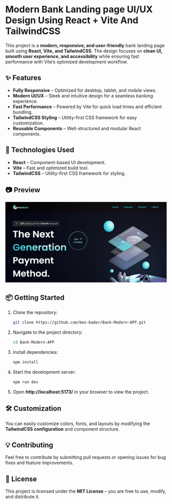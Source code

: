 
# Modern Bank Landing page UI/UX Design Using  React + Vite And TailwindCSS



This project is a **modern, responsive, and user-friendly** bank landing page built using **React, Vite, and TailwindCSS**. The design focuses on **clean UI, smooth user experience, and accessibility** while ensuring fast performance with Vite’s optimized development workflow.  

## ✨ Features  

- **Fully Responsive** – Optimized for desktop, tablet, and mobile views.  
- **Modern UI/UX** – Sleek and intuitive design for a seamless banking experience.  
- **Fast Performance** – Powered by Vite for quick load times and efficient bundling.  
- **TailwindCSS Styling** – Utility-first CSS framework for easy customization.  
- **Reusable Components** – Well-structured and modular React components.  

## 🚀 Technologies Used  

- **React** – Component-based UI development.  
- **Vite** – Fast and optimized build tool.  
- **TailwindCSS** – Utility-first CSS framework for styling.  

## 📷 Preview  

 ![Landing Page Preview](src/assets/Preview.png)


## 📦 Getting Started  

1. Clone the repository:  
   ```sh
   git clone https://github.com/ben-bader/Bank-Modern-APP.git
   ```
2. Navigate to the project directory:  
   ```sh
   cd Bank-Modern-APP
   ```
3. Install dependencies:  
   ```sh
   npm install
   ```
4. Start the development server:  
   ```sh
   npm run dev
   ```  
5. Open **http://localhost:5173/** in your browser to view the project.  

## 🛠️ Customization  

You can easily customize colors, fonts, and layouts by modifying the **TailwindCSS configuration** and component structure.  

## 💡 Contributing  

Feel free to contribute by submitting pull requests or opening issues for bug fixes and feature improvements.  

## 📜 License  

This project is licensed under the **MIT License** – you are free to use, modify, and distribute it.  



